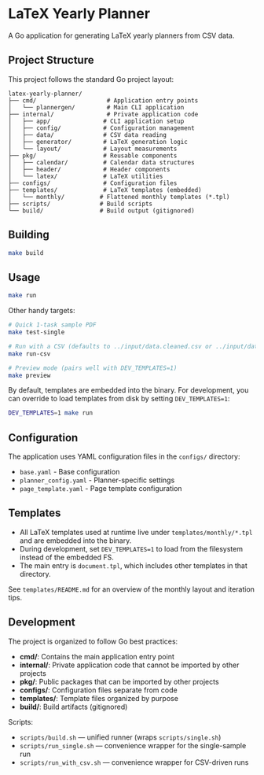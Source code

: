 # LaTeX Yearly Planner

A Go application for generating LaTeX yearly planners from CSV data.

## Project Structure

This project follows the standard Go project layout:

```text
latex-yearly-planner/
├── cmd/                    # Application entry points
│   └── plannergen/         # Main CLI application
├── internal/               # Private application code
│   ├── app/               # CLI application setup
│   ├── config/            # Configuration management
│   ├── data/              # CSV data reading
│   ├── generator/         # LaTeX generation logic
│   └── layout/            # Layout measurements
├── pkg/                   # Reusable components
│   ├── calendar/          # Calendar data structures
│   ├── header/            # Header components
│   └── latex/             # LaTeX utilities
├── configs/               # Configuration files
├── templates/             # LaTeX templates (embedded)
│   └── monthly/          # Flattened monthly templates (*.tpl)
├── scripts/              # Build scripts
└── build/                # Build output (gitignored)
```

## Building

```bash
make build
```

## Usage

```bash
make run
```

Other handy targets:

```bash
# Quick 1-task sample PDF
make test-single

# Run with a CSV (defaults to ../input/data.cleaned.csv or ../input/data.csv)
make run-csv

# Preview mode (pairs well with DEV_TEMPLATES=1)
make preview
```

By default, templates are embedded into the binary. For development, you can override to load templates from disk by setting `DEV_TEMPLATES=1`:

```bash
DEV_TEMPLATES=1 make run
```

## Configuration

The application uses YAML configuration files in the `configs/` directory:

- `base.yaml` - Base configuration
- `planner_config.yaml` - Planner-specific settings
- `page_template.yaml` - Page template configuration

## Templates

- All LaTeX templates used at runtime live under `templates/monthly/*.tpl` and are embedded into the binary.
- During development, set `DEV_TEMPLATES=1` to load from the filesystem instead of the embedded FS.
- The main entry is `document.tpl`, which includes other templates in that directory.

See `templates/README.md` for an overview of the monthly layout and iteration tips.

## Development

The project is organized to follow Go best practices:

- **cmd/**: Contains the main application entry point
- **internal/**: Private application code that cannot be imported by other projects
- **pkg/**: Public packages that can be imported by other projects
- **configs/**: Configuration files separate from code
- **templates/**: Template files organized by purpose
- **build/**: Build artifacts (gitignored)

Scripts:

- `scripts/build.sh` — unified runner (wraps `scripts/single.sh`)
- `scripts/run_single.sh` — convenience wrapper for the single-sample run
- `scripts/run_with_csv.sh` — convenience wrapper for CSV-driven runs
